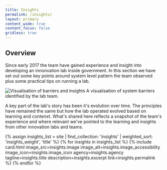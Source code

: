 ```yaml
---
title: Insights
permalink: /insights/
layout: primary
content_wide: true
content_focus: false
gridless: true
---
```


<section class="nz-section background-gray">
   <div class="nz-grid">
    <h2 tabindex="0">Overview</h2>
      <p>Since early 2017 the team have gained experience and insight into developing an innonvation lab inside government. In this section we have set out some key points around system level pattern the team observed plus some practical tips on running a lab.</p>
      <img src="{{ site.baseurl }}/assets/img/lab-barriers.png" alt="Visualisation of barriers and insights">
     <caption>A visualisation of system barriers identified by the lab team.</caption>
      <p>A key part of the lab's story has been it's evolution over time. The principles have remained the same but how the lab operated evolved based on learning and contenxt. What's shared here reflects a snapshot of the team's experience and where relevant we've pointed to the learning and insights from other innovation labs and teams.</p>
  </div>

  <div class="nz-grid">
    <section class="nz-section">
      <div class="nz-section-bottom">
        <div class="nz-flex nz-flex-wrap">
          {% assign insights_list = site | find_collection: 'insights' | weighted_sort: 'insights_weight', 'title' %}
          {% for insights in insights_list %}
            {% include card.html
            image_src=insights.image
            image_alt=insights.image_accessibility
            image_icon=insights.image_icon
            agency=insights.agency
            tagline=insights.title
            description=insights.excerpt
            link=insights.permalink
            %}
          {% endfor %}
        </div>
      </div>
    </section>
  </div>
</section>
